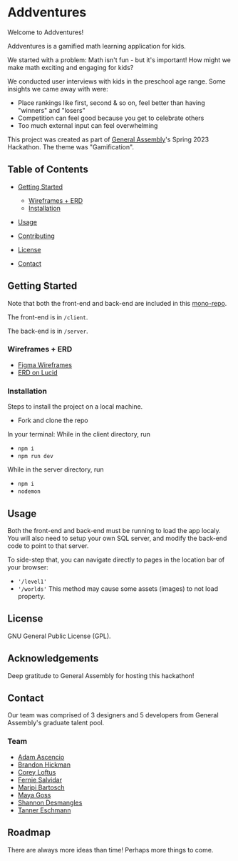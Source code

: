 # Addventures

Welcome to Addventures!

Addventures is a gamified math learning application for kids.

We started with a problem: Math isn't fun - but it's important! How might we make math exciting and engaging for kids?

We conducted user interviews with kids in the preschool age range. Some insights we came away with were:
- Place rankings like first, second & so on, feel better than having "winners" and "losers"
- Competition can feel good because you get to celebrate others
- Too much external input can feel overwhelming

This project was created as part of [General Assembly](https://generalassemb.ly)'s Spring 2023 Hackathon. The theme was "Gamification".

## Table of Contents

- [Getting Started](#getting-started)
  - [Wireframes + ERD](#design)
  - [Installation](#installation)
- [Usage](#usage)
- [Contributing](#contributing)
- [License](#license)

- [Contact](#contact)

## Getting Started

Note that both the front-end and back-end are included in this [mono-repo](https://github.com/TannerEsch/Addventures).

The front-end is in `/client`.

The back-end is in `/server`.

### Wireframes + ERD
- [Figma Wireframes](https://www.figma.com/file/c4pwe7VldO8a8KCT7BUmVT/Addventures?node-id=32-399&t=tmhsTpP1d6yy1L1K-0)
- [ERD on Lucid](https://lucid.app/lucidchart/c10a82ca-8afb-4308-9a33-f938932c9e5c/edit?invitationId=inv_cec4e048-e08f-4f23-a2ac-30ced984af86&page=0_0#)

### Installation

Steps to install the project on a local machine.

- Fork and clone the repo

In your terminal:
While in the client directory, run
- `npm i`
- `npm run dev`

While in the server directory, run
- `npm i`
- `nodemon`

## Usage

Both the front-end and back-end must be running to load the app localy. 
You will also need to setup your own SQL server, and modify the back-end code to point to that server.

To side-step that, you can navigate directly to pages in the location bar of your browser:
- `'/level1'`
- `'/worlds'`
This method may cause some assets (images) to not load property.

## License

GNU General Public License (GPL).

## Acknowledgements

Deep gratitude to General Assembly for hosting this hackathon!

## Contact

Our team was comprised of 3 designers and 5 developers from General Assembly's graduate talent pool.

### Team
- [Adam Ascencio](ascencioadam@gmail.com)
- [Brandon Hickman](branhickman@gmail.com)
- [Corey Loftus](coreyloftus@gmail.com)
- [Fernie Salvidar](fernthedesigner@gmail.com)
- [Maripi Bartosch](mariapazmaluenda@gmail.com)
- [Maya Goss](mcabrams@gmail.com)
- [Shannon Desmangles](shdesmangles@gmail.com)
- [Tanner Eschmann](eschmanntanner@gmail.com)

## Roadmap

There are always more ideas than time! Perhaps more things to come.